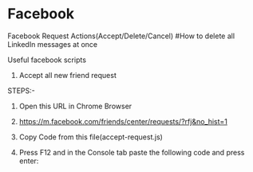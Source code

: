 # Facebook
Facebook Request Actions(Accept/Delete/Cancel)
#How to delete all LinkedIn messages at once

Useful facebook scripts

1. Accept all new friend request 

STEPS:-
  1. Open this URL in Chrome Browser
  
  2. https://m.facebook.com/friends/center/requests/?rfj&no_hist=1
  
  3. Copy Code from this file(accept-request.js)
  
  4. Press F12 and in the Console tab paste the following code and press enter:
